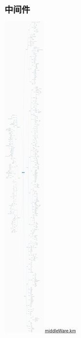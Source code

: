 # 中间件
<a href="middleWare.png" target="_blank"><img src="middleWare.png"></a>
<a href="middleWare.km" target="_blank">middleWare.km</a>


  

  